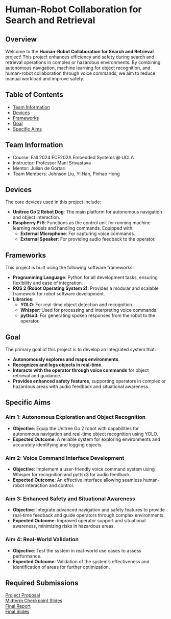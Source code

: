 # Human-Robot Collaboration for Search and Retrieval

## Overview
Welcome to the **Human-Robot Collaboration for Search and Retrieval** project! This project enhances efficiency and safety during search and retrieval operations in complex or hazardous environments. By combining autonomous navigation, machine learning for object recognition, and human-robot collaboration through voice commands, we aim to reduce manual workload and improve safety.

## Table of Contents
- [Team Information](#team-information)
- [Devices](#devices)
- [Frameworks](#frameworks)
- [Goal](#goal)
- [Specific Aims](#specific-aims)


## Team Information
- Course: Fall 2024 ECE202A Embedded Systems @ UCLA
- Instructor: Professor Mani Srivastava
- Mentor: Julian de Gortari
- Team Members: Johnson Liu, Yi Han, Pinhao Hong

## Devices
The core devices used in this project include:
- **Unitree Go 2 Robot Dog**: The main platform for autonomous navigation and object interaction.
- **Raspberry Pi 5**: Functions as the control unit for running machine learning models and handling commands. Equipped with:
  - **External Microphone**: For capturing voice commands.
  - **External Speaker**: For providing audio feedback to the operator.

## Frameworks
This project is built using the following software frameworks:
- **Programming Language**: Python for all development tasks, ensuring flexibility and ease of integration.
- **ROS 2 (Robot Operating System 2)**: Provides a modular and scalable framework for robot software development.
- **Libraries**:
  - **YOLO**: For real-time object detection and recognition.
  - **Whisper**: Used for processing and interpreting voice commands.
  - **pyttsx3**: For generating spoken responses from the robot to the operator.
 
## Goal
The primary goal of this project is to develop an integrated system that:
- **Autonomously explores and maps environments**.
- **Recognizes and logs objects in real-time**.
- **Interacts with the operator through voice commands** for object retrieval and guidance.
- **Provides enhanced safety features**, supporting operators in complex or hazardous areas with audio feedback and situational awareness.

## Specific Aims
### Aim 1: Autonomous Exploration and Object Recognition
- **Objective**: Equip the Unitree Go 2 robot with capabilities for autonomous navigation and real-time object recognition using YOLO.
- **Expected Outcome**: A reliable system for exploring environments and accurately identifying and logging objects.

### Aim 2: Voice Command Interface Development
- **Objective**: Implement a user-friendly voice command system using Whisper for recognition and pyttsx3 for audio feedback.
- **Expected Outcome**: An effective interface allowing seamless human-robot interaction and control.

### Aim 3: Enhanced Safety and Situational Awareness
- **Objective**: Integrate advanced navigation and safety features to provide real-time feedback and guide operators through complex environments.
- **Expected Outcome**: Improved operator support and situational awareness, minimizing risks in hazardous areas.

### Aim 4: Real-World Validation
- **Objective**: Test the system in real-world use cases to assess performance.
- **Expected Outcome**: Validation of the system’s effectiveness and identification of areas for further optimization.

## Required Submissions 
[Project Proposal](https://github.com/Lucian-Hong/ECEM202A_FinalProject/blob/main/docs/proposal.md) <br>
[Midterm Checkpoint Slides]() <br>
[Final Report]() <br>
[Final Slides]() 
